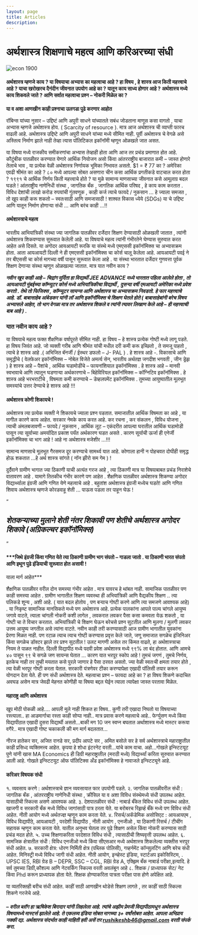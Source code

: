 ```yaml
---
layout: page
title: Articles
description: 
---
```


# **अर्थशास्त्र शिक्षणाचे महत्व आणि करिअरच्या संधी**


![econ 1900](https://github.com/EklavyaEcon/EklavyaEcon.github.io/assets/126576030/3caf9178-3a1b-4ac2-99ee-1e8657cb5d0b)




#### अर्थशास्त्र म्हणजे काय ? या विषयाचा अभ्यास का महत्वाचा आहे ? हा विषय , हे शास्त्र आज किती महत्त्वाचे आहे ? याचा खरोखरच दैनंदीन जीवनात उपयोग आहे का ? यातून काय साध्य होणार आहे ? अर्थशास्त्र मध्ये काय शिकवले जाते ? आणि सर्वात महत्वाचा प्रश्न – नोकरी मिळेल का ?

**या व अशा आणखीन काही प्रश्नाचा उलगडा पुढे करणार आहोत**

रॉबिन्स यांच्या नुसार – उद्दिष्टं आणि अपुरी साधने यांच्यातले सबंध जोडताना माणूस कसा वागतो , याचा अभ्यास म्हणजे अर्थशास्त्र होय. ( Scarcity of resource ). मात्र आज अर्थशास्त्र ची व्याप्ती फारच वाढली आहे. अर्थशास्त्र उद्दिष्टे आणि अपुरी साधने यांच्या मध्ये सीमित नाही. पूर्वी अर्थशास्त्र चे वेगळे असे अस्तित्व निर्माण झाले नाही तेव्हा त्यास पॉलिटिकल इकॉनॉमी म्हणून ओळखले जात असत.

या विषया मध्ये राजकीय समीकरणांचा अभ्यास तेव्हाही होता आणि आज तर प्रचंड प्रमाणात होत आहे. कौटुंबीक पातळीवर करण्यात येणारे आर्थिक नियोजन असो किंवा आंतरराष्ट्रीय बाजारात कमी – जास्त होणारे तेलाचे भाव , या प्रत्येक वेळी अर्थशास्त्र निर्णायक भूमिका निभावत असतो. $1 = ₹ 77 का ? अमेरिका एवढी श्रीमंत का आहे ? ८० मध्ये आपल्या सोबत असणारा चीन कसा आर्थिक प्रगतीकडे वाटचाल करत होता ? १९९१ चे आर्थिक निर्णय किती महत्त्वाचे होते ? या मुळे सामान्य माणसाच्या जीवनात कसे आमूलाग्र बदल घडले !
आंतराष्ट्रीय नाणेनिधी संस्था , जागतिक बँक , जागतिक आर्थिक परिषद , हे काय काम करतात . विविध देशांची लाखो करोड रुपयांची गुंतवणूक , काही कर्ज त्याचे फायदे / नुकसान … हे ज्याला समजत , तो खूप काही करू शकतो – स्वतःसाठी आणि समजासाठी ! शाश्वत विकास ध्येये (SDGs) या चे उद्दिष्ट आणि यातून निर्माण होणाऱ्या संधी … आणि बरंच काही …!!

#### **अर्थशास्त्राचे महत्व**
भारतीय आभियांत्रिकी संस्था ज्या जागतिक पातळीवर दर्जेदार शिक्षण देण्यासाठी ओळखली जातात , त्यांनी अर्थशास्त्र शिकवण्यास सुरूवात केलेली आहे. या विषयाचे महत्व त्यांनी गंभीरतेने घेण्यास सुरुवात करत आहेत असे दिसते. या अगोदर आयआयटी रूरकि या संस्थे मध्ये एमएससी इकॉनॉमिक्स चा अभ्यासक्रम होता. आता आयआयटी दिल्ली ने ही एमएससी इकॉनॉमिक्स चा कोर्स चालू केलेला आहे. आयआयटी पवई ने तर बीएससी चा कोर्स मागच्या वर्षी पासून सुरूवात केला आहे . या संस्था भारतात दर्जेदार गुणवत्ता पूर्वक शिक्षण देणाऱ्या संस्था म्हणून ओळखल्या जातात. मात्र यात नवीन काय ?


***नवीन खूप काही आहे – चिद्रांग मुर्दिता हा विद्यार्थी JEE ADVANCE मध्ये भारतात पहिला आलेले होता , तो आयआयटी मुंबईच्या कॉम्प्युटर कोर्स मध्ये अभियांत्रिकीचा विद्यार्थी , दुसऱ्या वर्षी एमआयटी अमेरिका मध्ये प्रवेश करतो . तेथे तो फिजिक्स , कॉम्प्युटर सायन्स आणि अर्थशास्त्र चा अभ्यासक्रम निवडतो. हे फार महत्त्वाचे आहे. डॉ. बाबासाहेब आंबेडकर यांनी लॉ आणि इकॉनॉमिक्स चे शिक्षण घेतले होते ( बाबासाहेबांनी बरेच विषय अभ्यासले आहेत, तो भाग वेगळा मात्र तर अर्थशास्त्र शिकले व त्यांनी त्यावर लिखाण केले आहे – ही महत्त्वाची बाब आहे ) .***


### **यात नवीन काय आहे ?**


या विषयाचे महत्व फक्त शैक्षणिक वर्षापूरते सीमित नाही. हा विषय – हे शास्त्र प्रत्येक गोष्टी मध्ये लागू पडते. हा विषय जिवंत आहे. जो व्यक्ती गरीब आणि श्रीमंत यांची मधील दरी कमी करू इच्छितो , ते समजू पाहतो , त्याचे हे शास्त्र आहे .( अभिजित बॅनर्जी / ईस्थर डफलो – J- PAL ) . हे शास्त्र आहे -. विकासाचे आणि समृद्धीचे ( वेलफेअर इकॉनॉमिक्स – नोबेल विजेते अमर्त्य सेन, भारतीय अर्थतज्ञ जगदीश भगवती , जीन ड्रेझ ) हे शास्त्र आहे – पैशांचे , आर्थिक घडामोडींचे – फायनांशियाल इकॉनॉमिक्स . हे शास्त्र आहे – मानवी स्वभावाचे आणि त्यातून घडणाऱ्या अर्थकारणाचे – बिहेविरियल इकॉनॉमिक्स – कॉग्निटिव इकॉनॉमिक्स . हे शास्त्र आहे भरभराटीचे , विषमता कमी करण्याचे – डेव्हलपमेंट इकॉनॉमिक्स . तुमच्या आयुष्यातील मूलभूत समस्यांचे उत्तर देण्याचे हे शास्त्र आहे !!!

#### **अर्थशास्त्र कोणी शिकायचे !**
अर्थशास्त्र त्या प्रत्येक व्यक्ती ने शिकायचे ज्याला प्रश्न पडतात. समाजातील आर्थिक विषमता का आहे , या मागील कारणे काय आहेत. सरकार नेमके काय करत आहे. कर रचना , कर संकलन , विविध योजना , त्याची अंमलबजावणी – फायदे / नुकसान , आर्थिक लूट – एकंदरीत आपल्या घरातील आर्थिक घडामोडी पासून त्या सूर्याच्या अमर्यादित प्रकाश पर्यंत अर्थकारण घडत असते . कारण सूर्याची ऊर्जा ही एनेर्जी इकॉनॉमिक्स चा भाग आहे !
आहे ना अर्थशास्त्र मजेशीर …!!!

सामान्य माणसाचे मूलभूत गैरसमज दूर करण्याचे सामर्थ्य यात आहे. कोणाला हानी न पोहचवत दोघीही समृद्ध होऊ शकतात …हे अर्थ शास्त्र सांगते ( नॉन झीरो सम गेम ) !

दुर्दैवाने ग्रामीण भागात ज्या ठिकाणी याची अत्यंत गरज आहे , त्या ठिकाणी मात्र या विषयाबाबत प्रचंड निराशेचे वातावरण आहे . यामागे तितकीच गंभीर कारणे पण आहेत . शैक्षणिक पातळीवर अर्थशास्त्र शिकण्या अगोदर विद्यार्थ्याला इंग्रजी आणि गणित येणे महत्वाचे आहे . बहुतांश अर्थशास्त्र इंग्रजी मध्येच घडते! आणि गणित शिवाय अर्थशास्त्र म्हणजे कोरडवाहू शेती … पाऊस पडला तर पाहून घेऊ !

“
## ***शेतकऱ्याच्या मुलाने शेती नंतर शिकावी पण शेतीचे अर्थशास्त्र अगोदर शिकावे (अग्रिकल्चर इकॉनॉमिक्स)***
“



#### ***जिथे इंग्रजी किंवा गणित येते त्या ठिकाणी ग्रामीण भाग संपतो – गाडला जातो . या ठिकाणी भारत संपतो आणि इथून पुढे इंडियाची सुरूवात होत असावी !
याला मार्ग आहेत***

शैक्षणिक पातळीवर वरील दोन समस्या गंभीर आहेत . मात्र यावरच हे थांबत नाही. सामाजिक पातळीवर पण काही समस्या आहेत . ग्रामीण भागातील शिक्षण व्यवस्था ही अभियांत्रिकी आणि वैद्यकीय शिक्षण .. त्या पलिकडे शून्य , अशी आहे. ( यात बदल होतोय , पण बऱ्याच गोष्टी करणे आणि त्या समजणे आवश्यक आहे) .
या निकृष्ट सामाजिक मानसिकते मध्ये पण अर्थशास्त्र आहे. प्रत्येक पालकांना आपले पाल्य चांगले आयुष्य जगावे वाटते, त्याला चांगली नोकरी कशी लागेल , लवकरात लवकर पैसा कसा कमवता येऊ शकतो , या गोष्टी चा ते विचार करतात. अभियांत्रिकी चे शिक्षण घेऊन बरेचसे प्रश्न सुटतील आणि मुलगा / मुलगी लवकर उत्तम आयुष्य जगतील असे त्यांना वाटते. नवीन काही तरी करण्यासाठी आज ग्रामीण भागातील युवकांना प्रेरणा मिळत नाही. पण रटाळ त्याच त्याच गोष्टी करण्यास प्रवृत्त केले जाते, जणू समाजात सगळेच इंजिनिअर किंवा सगळेच डॉक्टर झाले तर प्रश्न सुटतील ! उलट मागणी असेल तर किंमत वाढते, हा अर्थशास्त्राचा नियम ते पाळत नाहीत. दिल्ली विद्यापीठ मध्ये पदवी प्रवेश अर्थशास्त्र मध्ये ९९% ला बंद होतात. आणि आमचे ४० पासून ९९ चे सगळे जण सायन्स घेतात … कारण यात भरपूर स्कोप आहे !
तुमचं जगणं , तुमचे निर्णय, इतकेच नाही तर तुम्ही मयतात कसे पुरले जाणार हे पैसा ठरवत असतो. ज्या वेळी स्वतःची क्षमता तयार होते , त्या वेळी भरपूर गोष्टी करता येतात. सरकारी यंत्रणेवर टीका करण्यापेक्षा एखादी पॉलिसी तयार करून योगदान देता येते. ही पण संधी अर्थशास्त्र देते. महत्वाचा प्रश्न – फायदा आहे का ? हा विषय शिकणे कदाचित अवघड असेन मात्र जेवढी मेहनत कोणीही या विषया बद्दल घेईन त्याला त्यापेक्षा जास्त परतावा मिळेल.

#### **महाराष्ट्र आणि अर्थशास्त्र**
खूप मोठी पोकळी आहे…. आपली मुले नाही शिकत हा विषय.. कुणी तरी एखादा निघतो या विषयाच्या रस्त्याला.. हा आडमार्गाचा रस्ता काही सोप्पा नाही.. मात्र प्रवास करणे महत्वाचे आहे.. फेर्ग्युसण मध्ये किंवा विद्यापीठात एखादी दुसरा विद्यार्थी असतो…बाकी मग 10 जन स्वप्न बघतात अर्थाशास्त्र मध्ये मास्टर करूया वगैरे.. मात्र एखादी गोष्ट चकाकली की मग मार्ग बदलतात…

नीरज हातेकर सर, अजित रानडे सर, प्रदीप आपटे सर , अमित बसोले सर हे सर्व अर्थशास्त्राचे महाराष्ट्रातील काही प्रसिध्द व्यक्तिमत्त्व आहेत. कृपया हे शोधा इंटरनेट वरती…यांचे काम वाचा. अहो…गोखले इन्स्टिटयूट पुणे यांनी खास MA Economics ही डिग्री महाराष्ट्रातील (मराठी मध्ये) विद्यार्थ्यां करिता सुरुवात करण्यात आली आहे. गोखले इन्स्टिटयूट ऑफ पॉलिटिक्स अँड इकॉनॉमिक्स हे नावाजले इन्स्टिट्यूने आहे.




#### **करिअर विषयक संधी**
१. व्यवसाय करणे :
अर्थशास्त्राचे ज्ञान व्यवसायात फार उपयोगी पडते.
२. जागतिक पातळीवरील संधी :
जागतिक बँक , आंतरराष्ट्रीय नाणेनिधी संस्था , क्रीसिल या व अशा विविध संस्थेमध्ये संधी उपलब्ध आहेत. यासाठीची स्किल्स असणे आवश्यक आहे.
३. देशपातळीवर संधी :
नाबार्ड बँकेत विविध संधी उपलब्ध आहेत. खाजगी व सरकारी बँक मध्ये विविध जागांसाठी पात्र ठरता येते. या बरोबरच रिझर्व्ह बँके मध्ये पण विविध संधी आहेत. नीती आयोग मध्ये अर्थतज्ज्ञ म्हणून काम करता येते.
४. रिसर्च/अकॅडेमिक असोसिएट :
आयआयएम , विविध विद्यापीठे, आयआयटी , परदेशी विद्यापीठ , नीती आयोग , एनजीओ , या ठिकाणी रिसर्च / टीचींग सहायक म्हणून काम करता येते. यातील अनुभव घेतला तर पुढे शिक्षण असेल किंवा नोकरी करण्यास साठी प्रचंड मदत होते.
५. उच्च शिक्षणाकरिता परदेशात विविध संधी , त्यासाठीची शिष्यवृत्ती उपलब्ध आहेत.
६. सामजिक क्षेत्रातील संधी :
विविध एनजीओ मध्ये किंवा सीएसआर मध्ये अर्थशास्त्र शिकलेल्या व्यक्तीस भरपूर संधी आहेत.
७. सरकारी क्षेत्र: धोरण निर्मिती क्षेत्र (पब्लिक पोलिसी), गव्हर्नमेंट कॉन्सुलटिंग आणि बरेच संधी आहेत. मिनिस्ट्री मध्ये विविध जागी संधी आहेत. नीती आयोग, इन्व्हेस्ट इंडिया, स्टार्टअप इकोसिस्टिम, . UPSC IES, RBI ग्रेड B – DEPR, SSC – CGL, RBI ग्रेड A, एक्झिम बँक नाबार्ड परीक्षा,इत्यादि. हे सर्व तुमच्या डिग्री,कौशल्य आणि नेटवर्किंग स्किल्स वरती अवलंबून आहे
८. शिक्षक / प्राध्यापक
सेट/ नेट किंवा Phd करून प्राध्यापक होता येते. शिक्षक होण्याकरिता पात्रता परीक्षा पास होणे अपेक्षित आहे.

या व्यतरिक्तही बरीच संधी आहेत. काहीं साठी आणखीन थोडेसे शिक्षण लागते , तर काहीं साठी स्किल्स शिकणे गरजेचे आहे.

#### ***– वरील ब्लॉग हा ऋषिकेश बिरादार यांनी लिहलेला आहे. त्यांचे अझीम प्रेमजी विद्यापीठामधून अर्थशास्त्र विषयामध्ये मास्टर्स झालेले आहे. ते एकलव्य इंडिया सोबत मागच्या ३+ वर्षांसोबत आहेत. आपला अभिप्राय नक्की द्या. अर्थशास्त्र संदर्भात काही माहिती हवी असें तर rushikeshb46@gmail.com वरती संपर्क करा.***
 
               
